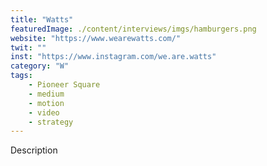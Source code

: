 ```yaml
---
title: "Watts"
featuredImage: ./content/interviews/imgs/hamburgers.png
website: "https://www.wearewatts.com/"
twit: ""
inst: "https://www.instagram.com/we.are.watts"
category: "W"
tags:
    - Pioneer Square
    - medium
    - motion
    - video
    - strategy
---
```


Description
